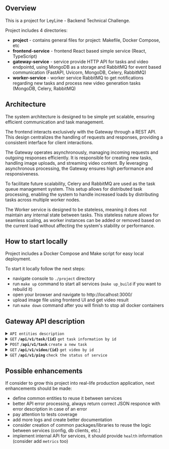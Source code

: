 ## Overview

This is a project for LeyLine - Backend Technical Challenge.

Project includes 4 directories:
* **project** - contains general files for project: Makefile, Docker Compose, etc
* **frontend-service** - frontend React based simple service  (React, TypeScript)
* **gateway-service** - service provide HTTP API for tasks and video endpointd, using MongoDB as a storage and RabbitMQ for event based communication (FastAPI, Uvicorn, MongoDB, Celery, RabbitMQ)
* **worker-service** - worker service RabbitMQ to get notifications regarding new tasks and process new video generation tasks (MongoDB, Celery, RabbitMQ)


## Architecture

The system architecture is designed to be simple yet scalable, ensuring efficient communication and task management. 

The frontend interacts exclusively with the Gateway through a REST API. This design centralizes the handling of requests and responses, providing a consistent interface for client interactions.

The Gateway operates asynchronously, managing incoming requests and outgoing responses efficiently. It is responsible for creating new tasks, handling image uploads, and streaming video content. By leveraging asynchronous processing, the Gateway ensures high performance and responsiveness.

To facilitate future scalability, Celery and RabbitMQ are used as the task queue management system. This setup allows for distributed task processing, enabling the system to handle increased loads by distributing tasks across multiple worker nodes.

The Worker service is designed to be stateless, meaning it does not maintain any internal state between tasks. This stateless nature allows for seamless scaling, as worker instances can be added or removed based on the current load without affecting the system's stability or performance.


## How to start locally

Project includes a Docker Compose and Make script for easy local deployment.

To start it locally follow the next steps:
* navigate console to `./project` directory
* run `make up` command to start all services (`make up_build` if you want to rebuild it)
* open your browser and navigate to http://localhost:3000/
* upload image file using frontend UI and get video result
* run `make down` command after you will finish to stop all docker containers


## Gateway API description

<details>
 <summary><code>API entities description</code></summary>

<code><b>Task response</b></code>
```
        {
            "status": "PENDING",
            "progress": 0,
            "filename": "/uploads/049f502e-7e50-42d1-8924-2da70de4faf1.png",
            "message": null
        }
```

</details>

<details>
 <summary><code>GET</code> <code><b>/api/v1/task/{id}</b></code> <code>get task information by id</code></summary>

##### Parameters

> | name |  type     | data type | description          |
> |------|-----------|-----------|----------------------|
> | `id` |  required | string    | The specific task id |

##### Responses

> | http code | content-type               | response                                                       |
> |-----------|----------------------------|----------------------------------------------------------------|
> | `200`     | `application/json`         | `{<user response entity>}`                                     |
> | `404`     | `application/json`         | ``                                                             |

</details>

<details>
 <summary><code>POST</code> <code><b>/api/v1/task</b></code> <code>create a new task</code></summary>

##### Body

contains regular multipart/form-data as input

##### Responses

> | http code     | content-type               | response                                                |
> |---------------|----------------------------|---------------------------------------------------------|
> | `200`         | `application/json`         | `{"id":"<new task ID>"}`                                |

##### Notes

- Task ID generated as UUID, same image uploaded multiple times will produce different tasks

</details>

<details>
 <summary><code>GET</code> <code><b>/api/v1/video/{id}</b></code> <code>get video by id</code></summary>

##### Parameters

> | name |  type     | data type | description           |
> |------|-----------|-----------|-----------------------|
> | `id` |  required | string    | The specific video id |

##### Responses

if video exists it will return response with mp4 video stream, otherwise HTTP 404 error

</details>

<details>
 <summary><code>GET</code> <code><b>/api/v1/ping</b></code> <code>check the status of service</code></summary>

##### Responses

> | http code     | content-type         | response                    |
> |---------------|----------------------|-----------------------------|
> | `200`         | `application/json`   | `{"message":"pong"}`        |

</details>


## Possible enhancements

If consider to grow this project into real-life production application, next enhancements should be made:
* define common entities to reuse it between services
* better API error processing, always return correct JSON responce with error description in case of an error
* pay attention to tests coverage
* add more logs and create better documentation
* consider creation of common packages/libraries to reuse the logic between services (config, db clients, etc.)
* implement internal APi for services, it should provide `health` information (consider add `metrics` too)